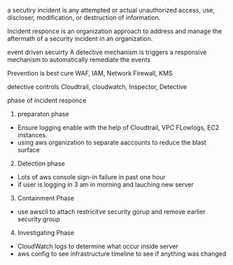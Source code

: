 a secutiry incident is any attempted or actual unauthorized access, use, discloser, modification, or destruction of information.

Incident responce is an organization approach to address and manage the aftermath of a security incident in an organization.

event driven secuirty
A detective mechanism is triggers a responsive mechanism to automatically remediate the events


Prevention is best cure
WAF, IAM, Network Firewall, KMS


detective controls
Cloudtrail, cloudwatch, Inspector, Detective


phase of incident responce
1. preparaton phase
- Ensure logging enable with the help of Cloudtrail, VPC FLowlogs, EC2 instances.
- using aws organization to separate aaccounts to reduce the blast surface

2. Detection phase
- Lots of aws console sign-in failure in past one hour
- if user is logging in 3 am in morning and lauching new server

3. Containment Phase
- use awscli to attach restricitve security gorup and remove earlier security group

4. Investigating Phase 
- CloudWatch logs to determine what occur inside server
- aws config to see infrastructure timeline to see if anything was changed